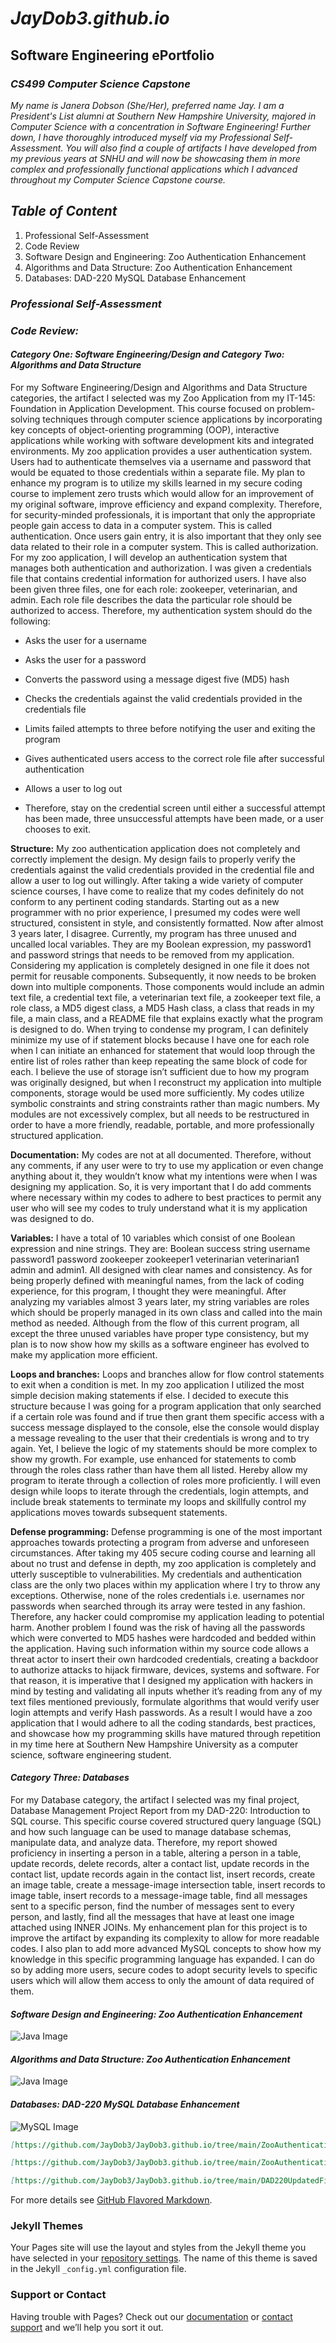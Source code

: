 # *JayDob3.github.io*
## Software Engineering ePortfolio
### *CS499 Computer Science Capstone*

*My name is Janera Dobson (She/Her), preferred name Jay. I am a President's List alumni at Southern New Hampshire University, majored in Computer Science with a concentration in Software Engineering! Further down, I have thoroughly introduced myself via my Professional Self-Assessment. You will also find a couple of artifacts I have developed from my previous years at SNHU and will now be showcasing them in more complex and professionally functional applications which I advanced throughout my Computer Science Capstone course.*


## *Table of Content*
1. Professional Self-Assessment
2. Code Review
3. Software Design and Engineering: Zoo Authentication Enhancement
4. Algorithms and Data Structure: Zoo Authentication Enhancement
5. Databases: DAD-220 MySQL Database Enhancement




### *Professional Self-Assessment*




### *Code Review:*

#### *Category One: Software Engineering/Design and Category Two: Algorithms and Data Structure*

For my Software Engineering/Design and Algorithms and Data Structure categories, the artifact I selected was my Zoo Application from my IT-145: Foundation in Application Development. This course focused on problem-solving techniques through computer science applications by incorporating key concepts of object-orienting programming (OOP), interactive applications while working with software development kits and integrated environments. My zoo application provides a user authentication system. Users had to authenticate themselves via a username and password that would be equated to those credentials within a separate file. My plan to enhance my program is to utilize my skills learned in my secure coding course to implement zero trusts which would allow for an improvement of my original software, improve efficiency and expand complexity. Therefore, for security-minded professionals, it is important that only the appropriate people gain access to data in a computer system. This is called authentication. Once users gain entry, it is also important that they only see data related to their role in a computer system. This is called authorization. For my zoo application, I will develop an authentication system that manages both authentication and authorization. I was given a credentials file that contains credential information for authorized users. I have also been given three files, one for each role: zookeeper, veterinarian, and admin. Each role file describes the data the particular role should be authorized to access. Therefore, my authentication system should do the following:

* Asks the user for a username

* Asks the user for a password

* Converts the password using a message digest five (MD5) hash

* Checks the credentials against the valid credentials provided in the credentials file

* Limits failed attempts to three before notifying the user and exiting the program

* Gives authenticated users access to the correct role file after successful authentication

* Allows a user to log out

* Therefore, stay on the credential screen until either a successful attempt has been made, three unsuccessful attempts have been made, or a user chooses to exit.

**Structure:**
My zoo authentication application does not completely and correctly implement the design. My design fails to properly verify the credentials against the valid credentials provided in the credential file and allow a user to log out willingly. After taking a wide variety of computer science courses, I have come to realize that my codes definitely do not conform to any pertinent coding standards. Starting out as a new programmer with no prior experience, I presumed my codes were well structured, consistent in style, and consistently formatted. Now after almost 3 years later, I disagree. Currently, my program has three unused and uncalled local variables. They are my Boolean expression, my password1 and password strings that needs to be removed from my application. Considering my application is completely designed in one file it does not permit for reusable components. Subsequently, it now needs to be broken down into multiple components. Those components would include an admin text file, a credential text file, a veterinarian text file, a zookeeper text file, a role class, a MD5 digest class, a MD5 Hash class, a class that reads in my file, a main class, and a README file that explains exactly what the program is designed to do. When trying to condense my program, I can definitely minimize my use of if statement blocks because I have one for each role when I can initiate an enhanced for statement that would loop through the entire list of roles rather than keep repeating the same block of code for each. I believe the use of storage isn’t sufficient due to how my program was originally designed, but when I reconstruct my application into multiple components, storage would be used more sufficiently. My codes utilize symbolic constraints and string constraints rather than magic numbers. My modules are not excessively complex, but all needs to be restructured in order to have a more friendly, readable, portable, and more professionally structured application.

**Documentation:**
My codes are not at all documented. Therefore, without any comments, if any user were to try to use my application or even change anything about it, they wouldn’t know what my intentions were when I was designing my application. So, it is very important that I do add comments where necessary within my codes to adhere to best practices to permit any user who will see my codes to truly understand what it is my application was designed to do.

**Variables:**
I have a total of 10 variables which consist of one Boolean expression and nine strings. They are: Boolean success string username password1 password zookeeper zookeeper1 veterinarian veterinarian1 admin and admin1. All designed with clear names and consistency. As for being properly defined with meaningful names, from the lack of coding experience, for this program, I thought they were meaningful. After analyzing my variables almost 3 years later, my string variables are roles which should be properly managed in its own class and called into the main method as needed. Although from the flow of this current program, all except the three unused variables have proper type consistency, but my plan is to now show how my skills as a software engineer has evolved to make my application more efficient.

**Loops and branches:**
Loops and branches allow for flow control statements to exit when a condition is met. In my zoo application I utilized the most simple decision making statements if else. I decided to execute this structure because I was going for a program application that only searched if a certain role was found and if true then grant them specific access with a success message displayed to the console, else the console would display a message revealing to the user that their credentials is wrong and to try again. Yet, I believe the logic of my statements should be more complex to show my growth. For example, use enhanced for statements to comb through the roles class rather than have them all listed. Hereby allow my program to iterate through a collection of roles more proficiently. I will even design while loops to iterate through the credentials, login attempts, and include break statements to terminate my loops and skillfully control my applications moves towards subsequent statements.

**Defense programming:**
Defense programming is one of the most important approaches towards protecting a program from adverse and unforeseen circumstances. After taking my 405 secure coding course and learning all about no trust and defense in depth, my zoo application is completely and utterly susceptible to vulnerabilities. My credentials and authentication class are the only two places within my application where I try to throw any exceptions. Otherwise, none of the roles credentials i.e. usernames nor passwords when searched through its array were tested in any fashion. Therefore, any hacker could compromise my application leading to potential harm. Another problem I found was the risk of having all the passwords which were converted to MD5 hashes were hardcoded and bedded within the application. Having such information within my source code allows a threat actor to insert their own hardcoded credentials, creating a backdoor to authorize attacks to hijack firmware, devices, systems and software. For that reason, it is imperative that I designed my application with hackers in mind by testing and validating all inputs whether it’s reading from any of my text files mentioned previously, formulate algorithms that would verify user login attempts and verify Hash passwords. As a result I would have a zoo application that I would adhere to all the coding standards, best practices, and showcase how my programming skills have matured through repetition in my time here at Southern New Hampshire University as a computer science, software engineering student.




#### *Category Three: Databases*
For my Database category, the artifact I selected was my final project, Database Management Project Report from my DAD-220: Introduction to SQL course. This specific course covered structured query language (SQL) and how such language can be used to manage database schemas, manipulate data, and analyze data. Therefore, my report showed proficiency in inserting a person in a table, altering a person in a table, update records, delete records, alter a contact list, update records in the contact list, update records again in the contact list, insert records, create an image table, create a message-image intersection table, insert records to image table, insert records to a message-image table, find all messages sent to a specific person, find the number of messages sent to every person, and lastly, find all the messages that have at least one image attached using INNER JOINs. My enhancement plan for this project is to improve the artifact by expanding its complexity to allow for more readable codes. I also plan to add more advanced MySQL concepts to show how my knowledge in this specific programming language has expanded. I can do so by adding more users, secure codes to adopt security levels to specific users which will allow them access to only the amount of data required of them.




#### *Software Design and Engineering: Zoo Authentication Enhancement*   
![Java Image](https://raw.githubusercontent.com/JayDob3/JayDob3.github.io/main/ePortfolio%20Images/Java-1.jpg "Software Design and Engineering: Zoo Authentication Enhancement")




#### *Algorithms and Data Structure: Zoo Authentication Enhancement*
![Java Image](https://raw.githubusercontent.com/JayDob3/JayDob3.github.io/main/ePortfolio%20Images/Java-2.jpg "Algorithms and Data Structure: Zoo Authentication Enhancement")




#### *Databases: DAD-220 MySQL Database Enhancement*
![MySQL Image](https://raw.githubusercontent.com/JayDob3/JayDob3.github.io/main/ePortfolio%20Images/MySQL.jpg "atabases: DAD-220 MySQL Database Enhancement")



```markdown
[https://github.com/JayDob3/JayDob3.github.io/tree/main/ZooAuthentication](url) and ![Java Image](https://raw.githubusercontent.com/JayDob3/JayDob3.github.io/main/ePortfolio%20Images/Java-1.jpg)

[https://github.com/JayDob3/JayDob3.github.io/tree/main/ZooAuthentication](url) and ![Java Image](https://raw.githubusercontent.com/JayDob3/JayDob3.github.io/main/ePortfolio%20Images/Java-2.jpg)

[https://github.com/JayDob3/JayDob3.github.io/tree/main/DAD220UpdatedFinalProject](url) ![MySQL Image](https://raw.githubusercontent.com/JayDob3/JayDob3.github.io/main/ePortfolio%20Images/MySQL.jpg)
```

For more details see [GitHub Flavored Markdown](https://guides.github.com/features/mastering-markdown/).

### Jekyll Themes

Your Pages site will use the layout and styles from the Jekyll theme you have selected in your [repository settings](https://github.com/JayDob3/JayDob3.github.io/settings/pages). The name of this theme is saved in the Jekyll `_config.yml` configuration file.

### Support or Contact

Having trouble with Pages? Check out our [documentation](https://docs.github.com/categories/github-pages-basics/) or [contact support](https://support.github.com/contact) and we’ll help you sort it out.
